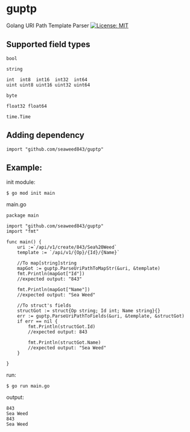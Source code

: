 # guptp
Golang URI Path Template Parser
[![License: MIT](https://img.shields.io/badge/License-MIT-yellow.svg)](https://opensource.org/licenses/MIT)

## Supported field types
```
bool

string

int  int8  int16  int32  int64
uint uint8 uint16 uint32 uint64

byte 

float32 float64

time.Time

```

## Adding dependency
```
import "github.com/seaweed843/guptp"
```

## Example:

init module:
```
$ go mod init main
```

main.go
```
package main

import "github.com/seaweed843/guptp"
import "fmt"

func main() {
	uri :=`/api/v1/create/843/Sea%20Weed`
	template := `/api/v1/{Op}/{Id}/{Name}`

	//To map[string]string
	mapGot := guptp.ParseUriPathToMapStr(&uri, &template)
	fmt.Println(mapGot["Id"])
	//expected output: "843"

	fmt.Println(mapGot["Name"])
	//expected output: "Sea Weed"

	//To struct's fields
	structGot := struct{Op string; Id int; Name string}{}
	err := guptp.ParseUriPathToFields(&uri, &template, &structGot)
	if err == nil {
		fmt.Println(structGot.Id)
		//expected output: 843

		fmt.Println(structGot.Name)
		//expected output: "Sea Weed"
	}

}
```

run:
```
$ go run main.go
```

output:
```
843
Sea Weed
843
Sea Weed
```
